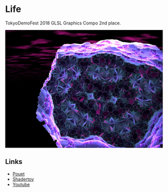 # Life
TokyoDemoFest 2018 GLSL Graphics Compo 2nd place.

![Life](Life.jpg)

## Links
- [Pouet](http://www.pouet.net/prod.php?which=79417)
- [Shadertoy](https://www.shadertoy.com/view/XtyfDG)
- [Youtube](https://www.youtube.com/watch?v=R4tNEFVz5K8)
